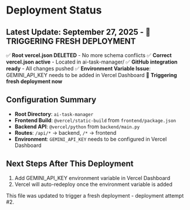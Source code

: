 # Deployment Status

## Latest Update: September 27, 2025 - 🚀 TRIGGERING FRESH DEPLOYMENT

✅ **Root vercel.json DELETED** - No more schema conflicts
✅ **Correct vercel.json active** - Located in ai-task-manager/
✅ **GitHub integration ready** - All changes pushed
✅ **Environment Variable Issue**: GEMINI_API_KEY needs to be added in Vercel Dashboard
🔄 **Triggering fresh deployment now**

## Configuration Summary

- **Root Directory**: `ai-task-manager`
- **Frontend Build**: `@vercel/static-build` from `frontend/package.json`
- **Backend API**: `@vercel/python` from `backend/main.py`
- **Routes**: `/api/*` → backend, `/*` → frontend
- **Environment**: `GEMINI_API_KEY` needs to be configured in Vercel Dashboard

## Next Steps After This Deployment

1. Add GEMINI_API_KEY environment variable in Vercel Dashboard
2. Vercel will auto-redeploy once the environment variable is added

This file was updated to trigger a fresh deployment - deployment attempt #2.
